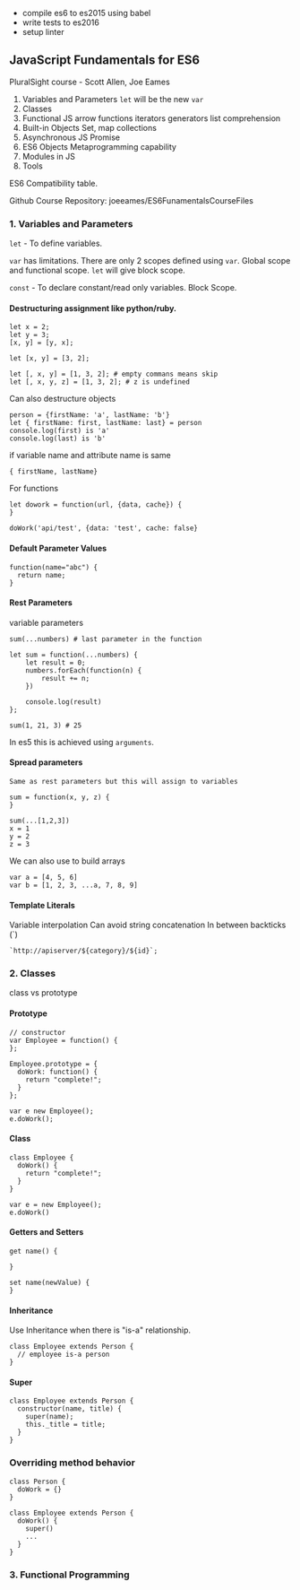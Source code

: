 - compile es6 to es2015 using babel
- write tests to es2016
- setup linter

## JavaScript Fundamentals for ES6
PluralSight course - Scott Allen, Joe Eames

1) Variables and Parameters
`let` will be the new `var`
2) Classes
3) Functional JS
  arrow functions
  iterators
  generators
  list comprehension
4) Built-in Objects
  Set, map collections
5) Asynchronous JS
  Promise
6) ES6 Objects
  Metaprogramming capability
7) Modules in JS
8) Tools

ES6 Compatibility table.

Github Course Repository: joeeames/ES6FunamentalsCourseFiles

### 1. Variables and Parameters
`let` - To define variables.

`var` has limitations. There are only 2 scopes defined using `var`. Global scope and functional scope.
`let` will give block scope.

`const` - To declare constant/read only variables. Block Scope.

#### Destructuring assignment like python/ruby.
```
let x = 2;
let y = 3;
[x, y] = [y, x];

let [x, y] = [3, 2];

let [, x, y] = [1, 3, 2]; # empty commans means skip
let [, x, y, z] = [1, 3, 2]; # z is undefined
```

Can also destructure objects
```
person = {firstName: 'a', lastName: 'b'}
let { firstName: first, lastName: last} = person
console.log(first) is 'a'
console.log(last) is 'b'
```
if variable name and attribute name is same
```
{ firstName, lastName}
```

For functions
```
let dowork = function(url, {data, cache}) {
}

doWork('api/test', {data: 'test', cache: false}
```

#### Default Parameter Values
```
function(name="abc") {
  return name;
}
```

#### Rest Parameters
variable parameters

```
sum(...numbers) # last parameter in the function

let sum = function(...numbers) {
    let result = 0;
    numbers.forEach(function(n) {
        result += n;
    })

    console.log(result)
};

sum(1, 21, 3) # 25
```

In es5 this is achieved using `arguments`.

#### Spread parameters
```
Same as rest parameters but this will assign to variables

sum = function(x, y, z) {
}

sum(...[1,2,3])
x = 1
y = 2
z = 3
```

We can also use to build arrays
```
var a = [4, 5, 6]
var b = [1, 2, 3, ...a, 7, 8, 9]
```

#### Template Literals
Variable interpolation
Can avoid string concatenation
In between backticks (`)

```
`http://apiserver/${category}/${id}`;
```

### 2. Classes

class vs prototype

#### Prototype
```
// constructor
var Employee = function() {
};

Employee.prototype = {
  doWork: function() {
    return "complete!";
  }
};

var e new Employee();
e.doWork();
```

#### Class
```
class Employee {
  doWork() {
    return "complete!";
  }
}

var e = new Employee();
e.doWork()
```

#### Getters and Setters
```
get name() {

}

set name(newValue) {
}
```

#### Inheritance
Use Inheritance when there is "is-a" relationship.

```
class Employee extends Person {
  // employee is-a person
}
```

#### Super
```
class Employee extends Person {
  constructor(name, title) {
    super(name);
    this._title = title;
  }
}
```
### Overriding method behavior
```
class Person {
  doWork = {}
}

class Employee extends Person {
  doWork() {
    super()
    ...
  }
}
```

### 3. Functional Programming
